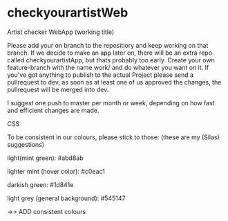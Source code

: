 # checkyourartistWeb
Artist checker WebApp (working title)


Please add your on branch to the repositiory and keep working on that branch. If we decide to make an app later on, there will be an extra repo called checkyourartistApp, but thats probably too early. 
Create your own feature-branch with the name work/<yourname> and do whatever you want on it.
If you've got anything to publish to the actual Project please send a pullrequest to dev, as soon as at least one of us approved the changes, the pullrequest will be merged into dev. 

I suggest one push to master per month or week, depending on how fast and efficient changes are made.



CSS

To be consistent in our colours, please stick to those: 
(these are my (Silas) suggestions)

light(mint green):
#abd8ab

lighter mint (hover color):
#c0eac1

darkish green:
#1d841e

light grey (general background):
#545147

->> ADD consistent colours